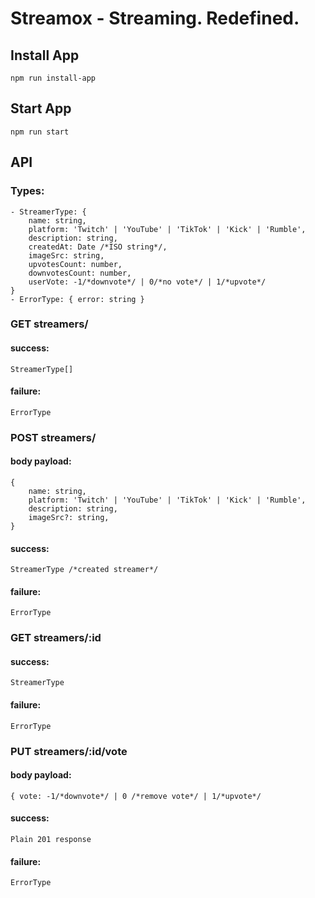 # Streamox - Streaming. Redefined.

## Install App
`npm run install-app`
## Start App
`npm run start`

## API

### Types:
    - StreamerType: {
        name: string,
        platform: 'Twitch' | 'YouTube' | 'TikTok' | 'Kick' | 'Rumble',
        description: string,
        createdAt: Date /*ISO string*/,
        imageSrc: string,
        upvotesCount: number,
        downvotesCount: number,
        userVote: -1/*downvote*/ | 0/*no vote*/ | 1/*upvote*/
    }
    - ErrorType: { error: string }

### GET streamers/
#### success:
    StreamerType[]
#### failure:
    ErrorType

### POST streamers/
#### body payload:
    {
        name: string,
        platform: 'Twitch' | 'YouTube' | 'TikTok' | 'Kick' | 'Rumble',
        description: string,
        imageSrc?: string,
    }
#### success:
    StreamerType /*created streamer*/
#### failure:
    ErrorType
    
### GET streamers/:id
#### success:
    StreamerType
#### failure:
    ErrorType
    
### PUT streamers/:id/vote
#### body payload:
    { vote: -1/*downvote*/ | 0 /*remove vote*/ | 1/*upvote*/
#### success:
    Plain 201 response
#### failure:
    ErrorType